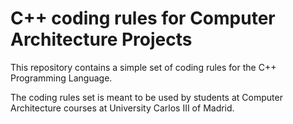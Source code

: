 # C++ coding rules for Computer Architecture Projects

This repository contains a simple set of coding rules for the C++ Programming Language.

The coding rules set is meant to be used by students at Computer Architecture courses at University Carlos III of Madrid.